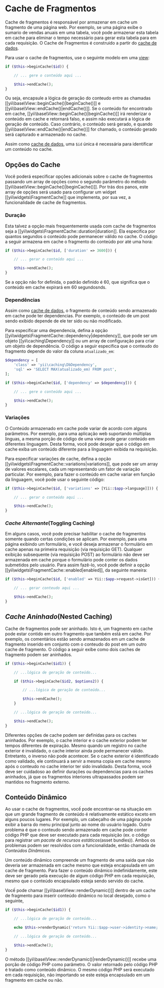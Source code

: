 Cache de Fragmentos
================

Cache de fragmentos é responsável por armazenar em cache um fragmento de uma página web. Por exemplo, se uma
página exibe o sumario de vendas anuais em uma tabela, você pode armazenar esta tabela em cache para eliminar
o tempo necessário para gerar esta tabela para em cada requisição. O Cache de Fragmentos é construido a partir 
do [cache de dados](caching-data.md).

Para usar o cache de fragmentos, use o seguinte modelo em uma [view](structure-views.md):

```php
if ($this->beginCache($id)) {

    // ... gere o conteúdo aqui ...

    $this->endCache();
}
```
Ou seja, encapsule a lógica de geração do conteudo entre as chamadas [[yii\base\View::beginCache()|beginCache()]]
e [[yii\base\View::endCache()|endCache()]]. Se o conteúdo for encontrado em cache, [[yii\base\View::beginCache()|beginCache()]] irá renderizar o conteúdo em cache e retornará falso, e assim não executará a lógica de geração de conteúdo.
Caso contrário, o conteúdo será gerado, e quando [[yii\base\View::endCache()|endCache()]] for chamado, o conteúdo gerado será capturado e armazenado no cache.

Assim como [cache de dados](caching-data.md), uma `$id` única é necessária para identificar um conteúdo no cache.


## Opções do Cache <span id="caching-options"></span>

Você poderá especificar opções adicionais sobre o cache de fragmentos passando um array de opções como o segundo parâmetro do método [[yii\base\View::beginCache()|beginCache()]]. Por trás dos panos, este array de opções será usado para configurar um widget [[yii\widgets\FragmentCache]] que implementa, por sua vez, a funcionalidade de cache de fragmentos.

### Duração <span id="duration"></span>

Esta talvez a opção mais frequentemente usada com cache de fragmentos seja a 
[[yii\widgets\FragmentCache::duration|duration]].
Ela especifica por quantos segundos o conteúdo pode permanecer válido no cache. O código a seguir armazena em cache o fragmento do conteúdo por até uma hora:

```php
if ($this->beginCache($id, ['duration' => 3600])) {

    // ... gerar o conteúdo aqui ...

    $this->endCache();
}
```

Se a opção não for definida, o padrão definido é 60, que significa que o conteúdo em cache expirará em 60 segundosnds.

### Dependências <span id="dependencies"></span>

Assim como [cache de dados](caching-data.md#cache-dependencies), o fragmento de conteúdo sendo armazenado em cache pode ter dependencias.
Por exemplo, o conteúdo de um post sendo exibido depende de ele ter sido ou não modificado.

Para especificar uma dependencia, defina a opção [[yii\widgets\FragmentCache::dependency|dependency]], que pode
ser um objeto [[yii\caching\Dependency]] ou um array de configuração para criar um objeto de dependência.
O código a seguir especifica que o conteudo do fragmento depende do valor da coluna `atualizado_em`:

```php
$dependency = [
    'class' => 'yii\caching\DbDependency',
    'sql' => 'SELECT MAX(atualizado_em) FROM post',
];

if ($this->beginCache($id, ['dependency' => $dependency])) {

    // ... gere o conteúdo aqui ...

    $this->endCache();
}
```


### Variações <span id="variations"></span>

O Conteúdo armazenado em cache pode variar de acordo com alguns parâmetros. Por exemplo, para uma aplicação web
suportando múltiplas linguas, a mesma porção de código de uma view pode gerar conteúdo em diferentes línguagem. 
Desta forma, você pode desejar que o código em cache exiba um conteúdo diferente para a línguagem exibida na requisição.

Para especificar variações de cache, defina a opção [[yii\widgets\FragmentCache::variations|variations]],
que pode ser um array de valores escalares, cada um representando um fator de variação particular.
Por exemplo, para fazer o conteúdo em cache variar em função da linguagem, você pode usar o seguinte código:

```php
if ($this->beginCache($id, ['variations' => [Yii::$app->language]])) {

    // ... gerar o conteúdo aqui ...

    $this->endCache();
}
```


### <i>Cache Alternante</i>(Toggling Caching) <span id="toggling-caching"></span>

Em alguns casos, você pode precisar habilitar o cache de fragmentos somente quando certas condições se aplicam.
Por exemplo, para uma página exibindo um formulário, e você deseja armazenar o formulário em cache apenas na
primeira requisição (via requisição GET). Qualquer exibição subsequente (via requisição POST) ao formulário não
deve ser armazenada em cache porque o formulário pode conter os dados submetidos pelo usuário. Para assim fazê-lo,
você pode definir a opção [[yii\widgets\FragmentCache::enabled|enabled]], da seguinte maneira:

```php
if ($this->beginCache($id, ['enabled' => Yii::$app->request->isGet])) {

    // ... gerar conteudo aqui ...

    $this->endCache();
}
```


## <i>Cache Aninhado</i>(Nested Caching) <span id="nested-caching"></span>

Cache de fragmentos pode ser aninhado. Isto é, um fragmento em cache pode estar contido em outro fragmento que também está em cache. Por exemplo, os comentários estão sendo armazenados em um cache de fragmento inserido em conjunto com o conteudo do post em um outro cache de fragmento. O código a seguir exibe como dois caches de fragmento podem ser aninhados.

```php
if ($this->beginCache($id1)) {

    // ...lógica de geração de conteúdo...

    if ($this->beginCache($id2, $options2)) {

        // ...lógica de geração de conteúdo...

        $this->endCache();
    }

    // ...lógica de geração de conteúdo...

    $this->endCache();
}
```

Diferentes opções de cache podem ser definidas para os caches aninhados. Por exemplo, o cache interior e o cache
exterior podem ter tempos diferentes de expiração. Mesmo quando um registro no cache exterior é invalidado, o cache
interior ainda pode permanecer válido. Entretanto, o inverso não pode acontecer. Se o cache exterior é identificado
como validado, ele continuará a servir a mesma copia em cache mesmo após o conteudo no cache interior ter sido
invalidado. Desta forma, você deve ser cuidadoso ao definir durações ou dependencias para os caches aninhados, 
já que os fragmentos interiores ultrapassados podem ser mantidos no fragmento externo.


## Conteúdo Dinâmico <span id="dynamic-content"></span>

Ao usar o cache de fragmentos, vocế pode encontrar-se na situação em que um grande fragmento de conteúdo é
relativamente estático exceto em alguns poucos lugares. Por exemplo, um cabeçalho de uma página pode exibir
a barra do menu principal junto ao nome do usuário logado. Outro problema é que o conteudo sendo armazenado em cache
pode conter código PHP que deve ser executado para cada requisição (ex. o código para registrar um <i>pacote de recursos estáticos</i>(asset bundles)). Ambos os problemas podem ser resolvidos com a funcionalidade, então chamada de *Conteúdos Dinâmicos*.

Um conteúdo dinâmico compreende um fragmento de uma saida que não deveria ser armazenada em cache mesmo que esteja encapsulada em um cache de fragmento. Para fazer o conteúdo dinâmico indefinidamente, este deve ser gerado pela execução de
algum código PHP em cada requisição, mesmo que o conteúdo encapsulado esteja sendo servido do cache. 

Vocế pode chamar [[yii\base\View::renderDynamic()]] dentro de um cache de fragmento para inserir conteúdo dinâmico no local desejado, como o seguinte,

```php
if ($this->beginCache($id1)) {

    // ...lógica de geração de conteúdo...

    echo $this->renderDynamic('return Yii::$app->user->identity->name;');

    // ...lógica de geração de conteúdo...

    $this->endCache();
}
```

O método [[yii\base\View::renderDynamic()|renderDynamic()]] recebe uma porção de código PHP como parâmetro.
O valor retornado pelo código PHP é tratado como conteúdo dinâmico. O mesmo código PHP será executado em
cada requisição, não importando se este esteja encapsulado em um fragmento em cache ou não.
